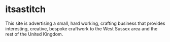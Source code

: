 # itsastitch
This site is advertising a small, hard working, crafting business that provides interesting, creative, bespoke craftwork to the West Sussex area and the rest of the United Kingdom.
